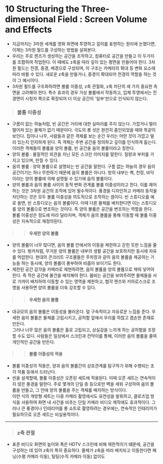 # 10 Structuring the Three-dimensional Field : Screen Volume and Effects
 * 지금까지는 3차원 세계를 영화 화면에 투영하고 깊이를 표현하는 원리에 논했다면, 이제는 3차원 필드를 구성하는 방법을 살펴본다. 
 * 우리는 주로 렌즈가 생성하는 공간을 조작하고, 컴퓨터로 공간을 만들고 이 두가지를 조합하여 작업한다. 이 때에도 z축을 따라 깊이 있는 평면을 만들어야 한다. 
   3차원 필드는 전경, 중경, 배경으로 구성되며, 이 구조는 카메라의 확대 등 변화 요소에 따라 바뀔 수 있다. 새로운 z축을 만들거나, 중경이 확대되어 전경의 역할을 하는 것이 그 예시이다.
 * 3차원 필드를 구조화하려면 볼륨 이중성, z축 관절화, z축 차단의 세 가지 중요한 측면을 고려해야 한다. 특수 효과의 경우 가상 볼륨에서 작동하고, 입체 투영에서는 전경면이 시청자 쪽으로 확장되어 더 이상 공간의 '일부'만으로 인식되지 않는다. 

> ### 볼륨 이중성 
 * 구름이 없는 하늘처럼, 빈 공간은 거리에 대한 실마리를 주지 않는다. 가깝거나 멀리 떨어져 있는 물체가 없기 때문이다. 극도의 롱 샷은 완전히 줌인되었을 때와 똑같이 보인다. 
   집이나 나무, 사람들과 같은 객체를 보는 순간 우리는 어떤 것이 가깝고 멀리 있는지 인지하게 된다. 즉 객체는 주변 공간을 정의하고 깊이를 인식하게 돕는다.    
   이러한 객체들의 볼륨을 양의 볼륨, 빈 공간을 음의 볼륨이라고 칭한다.  
 * 양의 볼륨 : 물질적인 외관을 지닌 모든 스크린 이미지를 말한다. 질량과 부피를 가지고 있으며, 만질 수 있다. 
 * 음의 볼륨 : 양의 볼륨으로 설명되는 빈 공간을 말한다. 구름 없는 하늘의 경우 음의 공간이기는 하나 무한하기 때문에 음의 볼륨은 아니다. 방의 내부는 벽, 천장, 바닥이라는 양의 볼륨에 의해 설명될 수 있기에 음의 볼륨이다. 
 * 양의 볼륨과 음의 볼륨 사이의 동적 변화 관계를 볼륨 이중성이라고 한다. 이를 제어하는 것은 3차원 공간의 조작에 있어 필수적이다. 풍경을 디자인하고 카메라 동작을 차단하는 것은 모두 볼륨 이중성을 의도적으로 조작하는 셈이다. 빈 스튜디오를 예로 들면, 빈 스튜디오는 음의 볼륨이다. 이때 다른 물체를 배치한다면 이는 스튜디오를 양의 볼륨으로 변조하는 것이다. 즉 양의 볼륨은 공간을 변조하는 역할을 한다. 볼륨 이중성은 정도에 따라 달라지며, 객체가 음의 볼륨을 통해 이동할 때 볼륨 이중성은 지속적으로 재정의된다. 

> > #### 우세한 양의 볼륨
 * 양의 볼륨이 너무 많다면, 음의 볼륨 안에서의 이동을 제한하고 갇힌 듯한 느낌을 줄 수 있다. 벙커처럼, 무거운 양의 볼륨은 내부의 생활 공간을 보호하지만 동시에 자유를 억압한다. 현대의 콘크리트 구조물들은 주차장과 같이 음의 볼륨을 제공하는 기능을 하는 동시에, 양의 볼륨이 풍부하여 비좁아 보이기도 한다. 
 * 제한된 공간 감각을 카메라로 재현하려면, 음의 볼륨을 양의 볼륨으로 채워 넣어야 한다. 즉 작은 공간에 물건을 배치해야 한다. 붐비는 공간을 보여주려면 물체들을 서로 가까이 배치하여 이동할 수 있는 영역을 제한하고, 협각 렌즈와 키아로스크로 조명을 사용하면 양의 볼륨을 더욱 강조할 수 있다. 

> > #### 우세한 음의 볼륨
 * 대규모의 음의 볼륨은 이동성을 불러온다. 덜 구속적이고 자유로운 느낌을 준다. 우세한 음의 볼륨은 물체를 고립시키고, 공허함 앞에서 우리를 하찮고 겸손한 존재로 만든다.  
   그러나 너무 많은 음의 볼륨은 홀로 고립되고, 상실감을 느끼게 하는 공허함을 조장할 수도 있다. 사람들은 일상에서 스크린과 칸막이를 통해, 이러한 음의 볼륨을 줄여 개인적인 공간을 만든다. 
   
> > #### 볼륨 이중성의 적용 
 * 볼륨 이중성의 적용은, 양과 음의 볼륨간의 상호관계를 탐구하기 위해 수행되는 조각 작품 등에서 드러난다. 
 * 씬을 설계할때, 볼륨 이중성은 오픈된 세트에 적용된다. 이때 오픈 세트는 연속적이지 않은 풍경을 말한다. 주로 몇개의 단일 층 등으로만 벽을 세워 구성하여 음의 볼륨을 만들고, 그 안에 양의 볼륨을 주는 객체를 배치하는 방식이다.    
   이런 식의 개방형 세트는 다중 카메라 촬영에서도 유연성을 발휘하고, 클로즈업 방식을 사용하여 화면 내 사건을 비추는 단일 카메라 비디오 제작에도 효과적이다. 
   그러나 큰 풍경이나 인테리어를 롱 쇼트로 촬영하려는 경우에는, 연속적인 인테리어가 필요하므로 오픈 세트는 비실용적이다. 
   
---------------------------------------

> ### z축 관절
 * 표준 비디오 화면의 높이와 폭은 HDTV 스크린에 비해 제한적이기 떄문에, 공간을 구성하는 데 있어 z축이 특히 중요하다. 물체가 z축을 따라 배치되고 이동한다면 패닝(수평 카메라 이동), 틸팅(수직 카메라 이동) 없이도 
   
